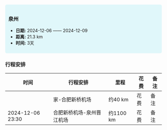 <div style="background-color: #e0f7fa; padding: 10px; border-radius: 5px;"> 
    <h3>泉州</h3> 
    <ul>
         <li><strong>日期:</strong> 2024-12-06 —— 2024-12-09</li>
         <li><strong>距离:</strong> 21.3 km</li> <li><strong>时间:</strong> 3天</li> </ul> 
</div>

### 行程安排
| 时间 | 行程安排 | 里程 | 花费 | 备注 |
| --- |  ---  |  ---  |  ---  |  ---  |
|  | 家-合肥新桥机场 | 约40 km | 花费 | 备注 |
| 2024-12-06 23:30 | 合肥新桥机场-泉州晋江机场 | 约1100 km | 花费 | 备注 |

